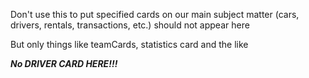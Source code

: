 Don't use this to put specified cards on our main subject matter (cars, drivers, rentals, transactions, etc.) should not appear here

But only things like teamCards, statistics card and the like 

***No DRIVER CARD HERE!!!***